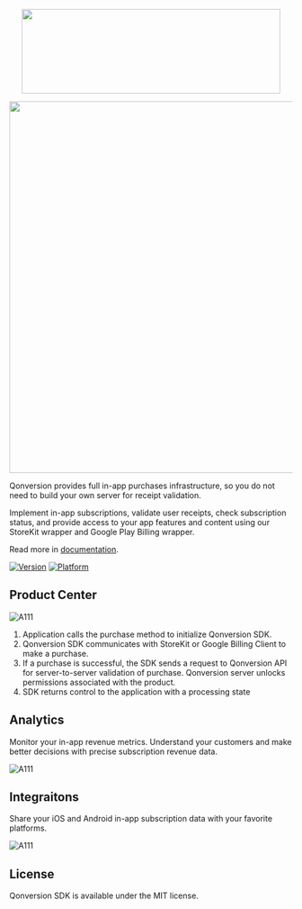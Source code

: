 <p align="center">
 <a href="https://qonversion.io" target="_blank"><img width="460" height="150" src="https://qonversion.io/img/q_brand.svg"></a>
</p>

<p align="center">
     <a href="https://qonversion.io"><img width="660" src="https://qonversion.io/img/images/product-center.svg"></a></p>

<p>
Qonversion provides full in-app purchases infrastructure, so you do not need to build your own server for receipt validation.
</p>

<p>
Implement in-app subscriptions, validate user receipts, check subscription status, and provide access to your app features and content using our StoreKit wrapper and Google Play Billing wrapper.
</p>

Read more in [documentation](https://docs.qonversion.io).


[![Version](https://img.shields.io/cocoapods/v/Qonversion.svg?style=flat)](https://cocoapods.org/pods/Qonversion)
[![Platform](https://img.shields.io/cocoapods/p/Qonversion.svg?style=flat)](https://cocoapods.org/pods/Qonversion)


## Product Center

![A111](https://qonversion.io/img/images/product-center-scheme.svg)

1. Application calls the purchase method to initialize Qonversion SDK.
2. Qonversion SDK communicates with StoreKit or Google Billing Client to make a purchase.
3. If a purchase is successful, the SDK sends a request to Qonversion API for server-to-server validation of purchase. Qonversion server unlocks permissions associated with the product.
4. SDK returns control to the application with a processing state

## Analytics

Monitor your in-app revenue metrics. Understand your customers and make better decisions with precise subscription revenue data.

![A111](https://qonversion.io/img/screenshots/desktop/mobile_subscription_analytics.jpg)

## Integraitons

Share your iOS and Android in-app subscription data with your favorite platforms.

![A111](https://qonversion.io/img/illustrations/pic-integration.svg)


## License

Qonversion SDK is available under the MIT license.
